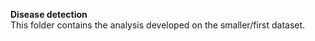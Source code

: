 **Disease detection** <br>
This folder contains the analysis developed on the smaller/first dataset.
